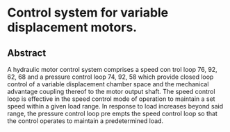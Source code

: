 # Control system for variable displacement motors.

## Abstract
A hydraulic motor control system comprises a speed con trol loop 76, 92, 62, 68 and a pressure control loop 74, 92, 58 which provide closed loop control of a variable displacement chamber space and the mechanical advantage coupling thereof to the motor output shaft. The speed control loop is effective in the speed control mode of operation to maintain a set speed within a given load range. In response to load increases beyond said range, the pressure control loop pre empts the speed control loop so that the control operates to maintain a predetermined load.